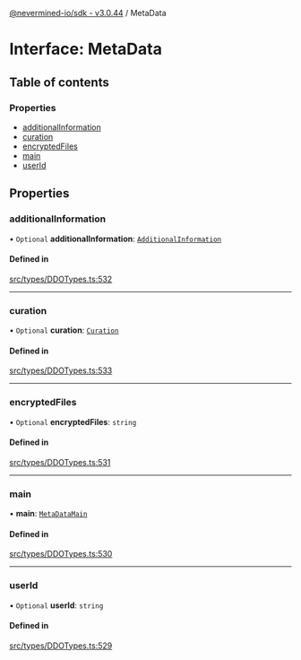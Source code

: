 [@nevermined-io/sdk - v3.0.44](../code-reference.md) / MetaData

# Interface: MetaData

## Table of contents

### Properties

- [additionalInformation](MetaData.md#additionalinformation)
- [curation](MetaData.md#curation)
- [encryptedFiles](MetaData.md#encryptedfiles)
- [main](MetaData.md#main)
- [userId](MetaData.md#userid)

## Properties

### additionalInformation

• `Optional` **additionalInformation**: [`AdditionalInformation`](AdditionalInformation.md)

#### Defined in

[src/types/DDOTypes.ts:532](https://github.com/nevermined-io/sdk-js/blob/1f765603c75b92c5d8798f51b63641eb0639883b/src/types/DDOTypes.ts#L532)

---

### curation

• `Optional` **curation**: [`Curation`](Curation.md)

#### Defined in

[src/types/DDOTypes.ts:533](https://github.com/nevermined-io/sdk-js/blob/1f765603c75b92c5d8798f51b63641eb0639883b/src/types/DDOTypes.ts#L533)

---

### encryptedFiles

• `Optional` **encryptedFiles**: `string`

#### Defined in

[src/types/DDOTypes.ts:531](https://github.com/nevermined-io/sdk-js/blob/1f765603c75b92c5d8798f51b63641eb0639883b/src/types/DDOTypes.ts#L531)

---

### main

• **main**: [`MetaDataMain`](MetaDataMain.md)

#### Defined in

[src/types/DDOTypes.ts:530](https://github.com/nevermined-io/sdk-js/blob/1f765603c75b92c5d8798f51b63641eb0639883b/src/types/DDOTypes.ts#L530)

---

### userId

• `Optional` **userId**: `string`

#### Defined in

[src/types/DDOTypes.ts:529](https://github.com/nevermined-io/sdk-js/blob/1f765603c75b92c5d8798f51b63641eb0639883b/src/types/DDOTypes.ts#L529)
